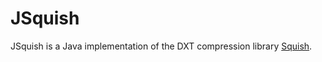 ﻿JSquish
=======
JSquish is a Java implementation of the DXT compression library
[Squish](http://www.sjbrown.co.uk/?code=squish).